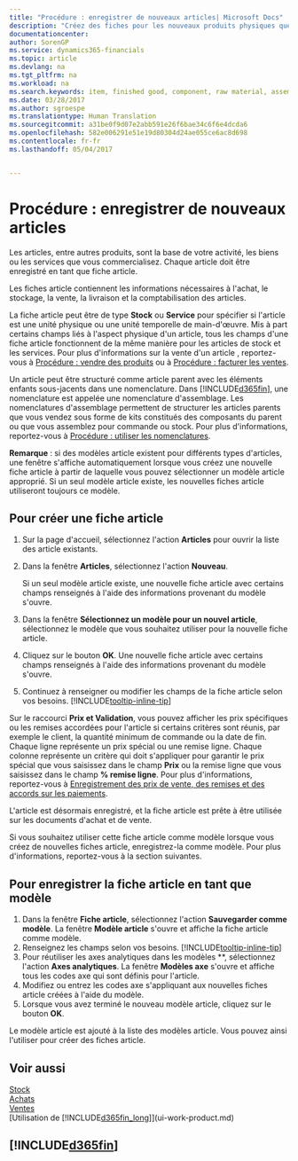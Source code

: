 ```yaml
---
title: "Procédure : enregistrer de nouveaux articles| Microsoft Docs"
description: "Créez des fiches pour les nouveaux produits physiques que vous vendez à partir du stock en pièces, ou pour les services que vous vendez sous formes d&quot;heures."
documentationcenter: 
author: SorenGP
ms.service: dynamics365-financials
ms.topic: article
ms.devlang: na
ms.tgt_pltfrm: na
ms.workload: na
ms.search.keywords: item, finished good, component, raw material, assembly item
ms.date: 03/28/2017
ms.author: sgroespe
ms.translationtype: Human Translation
ms.sourcegitcommit: a31be0f9d07e2abb591e26f6bae34c6f6e4dcda6
ms.openlocfilehash: 582e006291e51e19d80304d24ae055ce6ac8d698
ms.contentlocale: fr-fr
ms.lasthandoff: 05/04/2017


---
```

# <a name="how-to-register-new-items"></a>Procédure : enregistrer de nouveaux articles
Les articles, entre autres produits, sont la base de votre activité, les biens ou les services que vous commercialisez. Chaque article doit être enregistré en tant que fiche article.

Les fiches article contiennent les informations nécessaires à l'achat, le stockage, la vente, la livraison et la comptabilisation des articles.

La fiche article peut être de type **Stock** ou **Service** pour spécifier si l'article est une unité physique ou une unité temporelle de main-d'œuvre. Mis à part certains champs liés à l'aspect physique d'un article, tous les champs d'une fiche article fonctionnent de la même manière pour les articles de stock et les services. Pour plus d'informations sur la vente d'un article , reportez-vous à [Procédure : vendre des produits](sales-how-sell-products.md) ou à [Procédure : facturer les ventes](sales-how-invoice-sales.md).

Un article peut être structuré comme article parent avec les éléments enfants sous-jacents dans une nomenclature. Dans [!INCLUDE[d365fin](includes/d365fin_md.md)], une nomenclature est appelée une nomenclature d'assemblage. Les nomenclatures d'assemblage permettent de structurer les articles parents que vous vendez sous forme de kits constitués des composants du parent ou que vous assemblez pour commande ou stock. Pour plus d'informations, reportez-vous à [Procédure : utiliser les nomenclatures](inventory-how-work-BOMs.md).

**Remarque** : si des modèles article existent pour différents types d'articles, une fenêtre s'affiche automatiquement lorsque vous créez une nouvelle fiche article à partir de laquelle vous pouvez sélectionner un modèle article approprié. Si un seul modèle article existe, les nouvelles fiches article utiliseront toujours ce modèle.

## <a name="to-create-a-new-item-card"></a>Pour créer une fiche article
1. Sur la page d'accueil, sélectionnez l'action **Articles** pour ouvrir la liste des article existants.  
2. Dans la fenêtre **Articles**, sélectionnez l'action **Nouveau**.

    Si un seul modèle article existe, une nouvelle fiche article avec certains champs renseignés à l'aide des informations provenant du modèle s'ouvre.
3. Dans la fenêtre **Sélectionnez un modèle pour un nouvel article**, sélectionnez le modèle que vous souhaitez utiliser pour la nouvelle fiche article.
4. Cliquez sur le bouton **OK**. Une nouvelle fiche article avec certains champs renseignés à l'aide des informations provenant du modèle s'ouvre.
5. Continuez à renseigner ou modifier les champs de la fiche article selon vos besoins. [!INCLUDE[tooltip-inline-tip](includes/tooltip-inline-tip_md.md)]

Sur le raccourci **Prix et Validation**, vous pouvez afficher les prix spécifiques ou les remises accordées pour l'article si certains critères sont réunis, par exemple le client, la quantité minimum de commande ou la date de fin. Chaque ligne représente un prix spécial ou une remise ligne. Chaque colonne représente un critère qui doit s'appliquer pour garantir le prix spécial que vous saisissez dans le champ **Prix** ou la remise ligne que vous saisissez dans le champ **% remise ligne**. Pour plus d'informations, reportez-vous à [Enregistrement des prix de vente, des remises et des accords sur les paiements](sales-how-record-sales-price-discount-payment-agreements.md).

L'article est désormais enregistré, et la fiche article est prête à être utilisée sur les documents d'achat et de vente.

Si vous souhaitez utiliser cette fiche article comme modèle lorsque vous créez de nouvelles fiches article, enregistrez-la comme modèle. Pour plus d'informations, reportez-vous à la section suivantes.

## <a name="to-save-the-item-card-as-a-template"></a>Pour enregistrer la fiche article en tant que modèle
1. Dans la fenêtre **Fiche article**, sélectionnez l'action **Sauvegarder comme modèle**. La fenêtre **Modèle article** s'ouvre et affiche la fiche article comme modèle.
2. Renseignez les champs selon vos besoins. [!INCLUDE[tooltip-inline-tip](includes/tooltip-inline-tip_md.md)]
3. Pour réutiliser les axes analytiques dans les modèles **, sélectionnez l'action **Axes analytiques**. La fenêtre **Modèles axe** s'ouvre et affiche tous les codes axe qui sont définis pour l'article.
4. Modifiez ou entrez les codes axe s'appliquant aux nouvelles fiches article créées à l'aide du modèle.
5. Lorsque vous avez terminé le nouveau modèle article, cliquez sur le bouton **OK**.

Le modèle article est ajouté à la liste des modèles article. Vous pouvez ainsi l'utiliser pour créer des fiches article.

## <a name="see-also"></a>Voir aussi
  [Stock](inventory-manage-inventory.md)  
  [Achats](purchasing-manage-purchasing.md)  
  [Ventes](sales-manage-sales.md)  
  [Utilisation de [!INCLUDE[d365fin_long](includes/d365fin_long_md.md)]](ui-work-product.md)

## [!INCLUDE[d365fin](includes/free_trial_md.md)]
